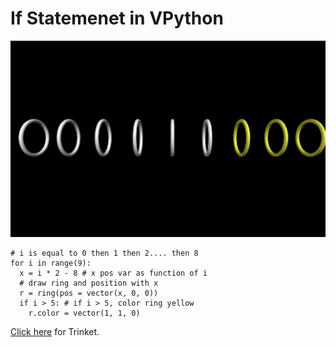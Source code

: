 # If Statemenet in VPython

![alt text](image.png)

```
# i is equal to 0 then 1 then 2.... then 8
for i in range(9):
  x = i * 2 - 8 # x pos var as function of i
  # draw ring and position with x
  r = ring(pos = vector(x, 0, 0)) 
  if i > 5: # if i > 5, color ring yellow
    r.color = vector(1, 1, 0)
```

[Click here](https://trinket.io/glowscript/02a8eee925) for Trinket. 